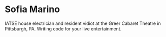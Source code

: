 # Sofia Marino

IATSE house electrician and resident vidiot at the Greer Cabaret Theatre in Pittsburgh, PA. Writing code for your live entertainment.
